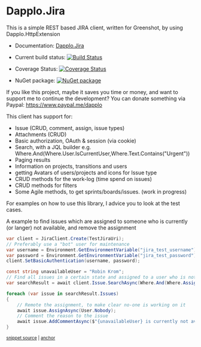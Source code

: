 # Dapplo.Jira <!-- include: readme.md -->
This is a simple REST based JIRA client, written for Greenshot, by using Dapplo.HttpExtension

- Documentation: [Dapplo.Jira](https://www.dapplo.net/Dapplo.Jira/index.html)

- Current build status: [![Build Status](https://dev.azure.com/Dapplo/Dapplo%20framework/_apis/build/status/dapplo.Dapplo.Jira?branchName=master)](https://dev.azure.com/Dapplo/Dapplo%20framework/_build/latest?definitionId=12&branchName=master)
- Coverage Status: [![Coverage Status](https://coveralls.io/repos/github/dapplo/Dapplo.Jira/badge.svg?branch=master)](https://coveralls.io/github/dapplo/Dapplo.Jira?branch=master)
- NuGet package: [![NuGet package](https://badge.fury.io/nu/Dapplo.Jira.svg)](https://badge.fury.io/nu/Dapplo.Jira)

If you like this project, maybe it saves you time or money, and want to support me to continue the development?
You can donate something via Paypal: https://www.paypal.me/dapplo

This client has support for:

* Issue (CRUD, comment, assign, issue types)
* Attachments (CRUD)
* Basic authorization, OAuth & session (via cookie)
* Search, with a JQL builder e.g. Where.And(Where.User.IsCurrentUser,Where.Text.Contains("Urgent"))
* Paging results
* Information on projects, transitions and users
* getting Avatars of users/projects and icons for Issue type 
* CRUD methods for the work-log (time spend on issues)
* CRUD methods for filters
* Some Agile methods, to get sprints/boards/issues. (work in progress)

For examples on how to use this library, I advice you to look at the test cases.

A example to find issues which are assigned to someone who is currently (or langer) not available, and remove the assignment
<!-- snippet: SearchExample -->
<a id='snippet-searchexample'></a>
```cs
var client = JiraClient.Create(TestJiraUri);
// Preferably use a "bot" user for maintenance
var username = Environment.GetEnvironmentVariable("jira_test_username");
var password = Environment.GetEnvironmentVariable("jira_test_password");
client.SetBasicAuthentication(username, password);

const string unavailableUser = "Robin Krom";
// Find all issues in a certain state and assigned to a user who is not available
var searchResult = await client.Issue.SearchAsync(Where.And(Where.Assignee.Is(unavailableUser), Where.Status.Is("Building")));

foreach (var issue in searchResult.Issues)
{
    // Remote the assignment, to make clear no-one is working on it
    await issue.AssignAsync(User.Nobody);
    // Comment the reason to the issue
    await issue.AddCommentAsync($"{unavailableUser} is currently not available.");
}
```
<sup><a href='/src/Dapplo.Jira.Tests/IssueTests.cs#L226-L244' title='Snippet source file'>snippet source</a> | <a href='#snippet-searchexample' title='Start of snippet'>anchor</a></sup>
<!-- endSnippet -->
<!-- endInclude -->
